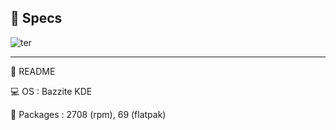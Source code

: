
🤖 Specs 
----------------------------------------------------------------------------------------------------------



![ter](https://github.com/user-attachments/assets/b662a742-2b04-4882-a7fe-15b82df68f8d)



----------------------------------------------------------------------------------------------------------

📓 README

💻 OS : Bazzite KDE

🚚 Packages : 2708 (rpm), 69 (flatpak)




